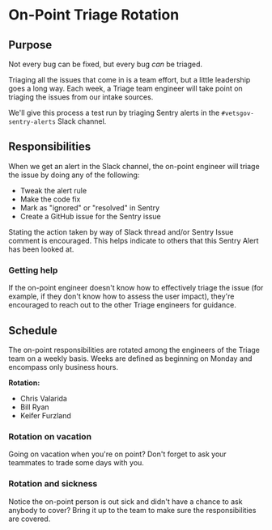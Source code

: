 # On-Point Triage Rotation

## Purpose
Not every bug can be fixed, but every bug _can_ be triaged.

Triaging all the issues that come in is a team effort, but a little leadership goes a long way. Each week, a Triage team engineer will take point on triaging the issues from our intake sources.

We'll give this process a test run by triaging Sentry alerts in the `#vetsgov-sentry-alerts` Slack channel.

## Responsibilities
When we get an alert in the Slack channel, the on-point engineer will triage the issue by doing any of the following:

- Tweak the alert rule
- Make the code fix
- Mark as "ignored" or "resolved" in Sentry
- Create a GitHub issue for the Sentry issue

Stating the action taken by way of Slack thread and/or Sentry Issue comment is encouraged. This helps indicate to others that this Sentry Alert has been looked at.

### Getting help
If the on-point engineer doesn't know how to effectively triage the issue (for example, if they don't know how to assess the user impact), they're encouraged to reach out to the other Triage engineers for guidance.


## Schedule
The on-point responsibilities are rotated among the engineers of the Triage team on a weekly basis. Weeks are defined as beginning on Monday and encompass only business hours.

**Rotation:**
- Chris Valarida
- Bill Ryan
- Keifer Furzland

### Rotation on vacation
Going on vacation when you're on point? Don't forget to ask your teammates to trade some days with you.

### Rotation and sickness
Notice the on-point person is out sick and didn't have a chance to ask anybody to cover? Bring it up to the team to make sure the responsibilities are covered.
